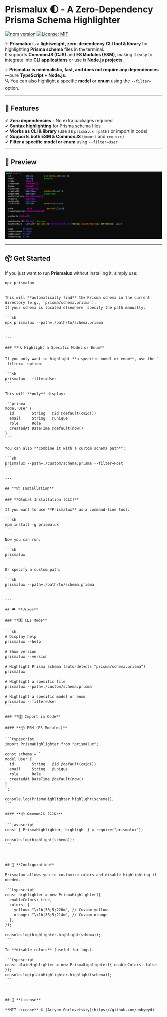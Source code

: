 # Prismalux 🌓 - A **Zero-Dependency** Prisma Schema Highlighter

[![npm version](https://img.shields.io/npm/v/prismalux.svg?style=flat-square)](https://www.npmjs.com/package/prismalux)
[![License: MIT](https://img.shields.io/badge/License-MIT-blue.svg)](LICENSE)

✨ **Prismalux** is a **lightweight, zero-dependency** **CLI tool & library** for highlighting **Prisma schema** files in the terminal.  
It supports **CommonJS (CJS)** and **ES Modules (ESM)**, making it easy to integrate into **CLI applications** or use in **Node.js projects**.

💡 **Prismalux is minimalistic, fast, and does not require any dependencies**—pure **TypeScript + Node.js**.  
🔍 You can also highlight a specific **model** or **enum** using the `--filter=` option.

---

## 🚀 Features

✔ **Zero dependencies** - No extra packages required  
✔ **Syntax highlighting** for Prisma schema files  
✔ **Works as CLI & library** (use as `prismalux [path]` or import in code)  
✔ **Supports both ESM & CommonJS** (`import` and `require`)  
✔ **Filter a specific model or enum** using `--filter=User`

---

## 📸 Preview

![Prismalux Syntax Highlighting](https://raw.githubusercontent.com/unbywyd/prismalux/master/assets/preview.png)

---

## **📦 Get Started**

If you just want to run **Prismalux** without installing it, simply use:

```sh
npx prismalux
```
````

This will **automatically find** the Prisma schema in the current directory (e.g., `prisma/schema.prisma`).  
If your schema is located elsewhere, specify the path manually:

```sh
npx prismalux --path=./path/to/schema.prisma
```

---

### **🔍 Highlight a Specific Model or Enum**

If you only want to highlight **a specific model or enum**, use the `--filter=` option:

```sh
prismalux --filter=User
```

This will **only** display:

```prisma
model User {
  id        String   @id @default(cuid())
  email     String   @unique
  role      Role
  createdAt DateTime @default(now())
}
```

You can also **combine it with a custom schema path**:

```sh
prismalux --path=./custom/schema.prisma --filter=Post
```

---

## **📦 Installation**

### **Global Installation (CLI)**

If you want to use **Prismalux** as a command-line tool:

```sh
npm install -g prismalux
```

Now you can run:

```sh
prismalux
```

Or specify a custom path:

```sh
prismalux --path=./path/to/schema.prisma
```

---

## 🎮 **Usage**

### **1️⃣ CLI Mode**

```sh
# Display help
prismalux --help

# Show version
prismalux --version

# Highlight Prisma schema (auto-detects "prisma/schema.prisma")
prismalux

# Highlight a specific file
prismalux --path=./custom/schema.prisma

# Highlight a specific model or enum
prismalux --filter=User
```

### **2️⃣ Import in Code**

#### **📦 ESM (ES Modules)**

```typescript
import PrismaHighlighter from "prismalux";

const schema = `
model User {
  id        String   @id @default(cuid())
  email     String   @unique
  role      Role
  createdAt DateTime @default(now())
}
`;

console.log(PrismaHighlighter.highlight(schema));
```

#### **📦 CommonJS (CJS)**

```javascript
const { PrismaHighlighter, highlight } = require("prismalux");

console.log(highlight(schema));
```

---

## 🔧 **Configuration**

Prismalux allows you to customize colors and disable highlighting if needed.

```typescript
const highlighter = new PrismaHighlighter({
  enableColors: true,
  colors: {
    yellow: "\x1b[38;5;220m", // Custom yellow
    orange: "\x1b[38;5;214m", // Custom orange
  },
});

console.log(highlighter.highlight(schema));
```

To **disable colors** (useful for logs):

```typescript
const plainHighlighter = new PrismaHighlighter({ enableColors: false });
console.log(plainHighlighter.highlight(schema));
```

---

## 📜 **License**

**MIT License** © [Artyom Gorlovetskiy](https://github.com/unbywyd)
